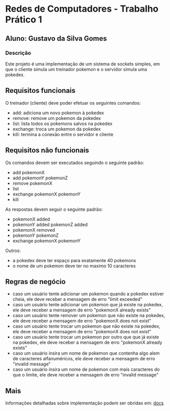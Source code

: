 # Redes de Computadores - Trabalho Prático 1

## Aluno: Gustavo da Silva Gomes

### Descrição

Este projeto é uma implementação de um sistema de sockets simples, em que o cliente simula um treinador pokemon e o servidor simula uma pokedex.

## Requisitos funcionais

O treinador (cliente) deve poder efetuar os seguintes comandos:

- add: adiciona um novo pokemon à pokedex
- remove: remove um pokemon da pokedex
- list: lista todos os pokemons salvos na pokedex
- exchange: troca um pokemon da pokedex
- kill: termina a conexão entre o servidor e cliente

## Requisitos não funcionais

Os comandos devem ser executados seguindo o seguinte padrão:

- add pokemonX
- add pokemonY pokemonZ
- remove pokemonX
- list
- exchange pokemonX pokemonY
- kill

As respostas devem seguir o seguinte padrão:

- pokemonX added
- pokemonY added pokemonZ added
- pokemonX removed
- pokemonY pokemonZ
- exchange pokemonX pokemonY

Outros:

- a pokedex deve ter espaço para exatamente 40 pokemons
- o nome de um pokemon deve ter no maximo 10 caracteres

## Regras de negócio

- caso um usuário tente adicionar um pokemon quando a pokedex estiver cheia, ele deve receber a mensagem de erro "limit exceeded"
- caso um usuário tente adicionar um pokemon que já existe na pokedex, ele deve receber a mensagem de erro "pokemonX already exists"
- caso um usuário tente remover um pokemon que não existe na pokedex, ele deve receber a mensagem de erro "pokemonX does not exist"
- caso um usuário tente trocar um pokemon que não existe na pokedex, ele deve receber a mensagem de erro "pokemonX does not exist"
- caso um usuário tente trocar um pokemon por outro que que já existe na pokedex, ele deve receber a mensagem de erro "pokemonX already exists"
- caso um usuário insira um nome de pokemon que contenha algo alem de caracteres alfanuméricos, ele deve receber a mensagem de erro "invalid message"
- caso um usuário insira um nome de pokemon com mais caracteres do que o limite, ele deve receber a mensagem de erro "invalid message"

## Mais

Informações detalhadas sobre implementação podem ser obridas em: [docs](./docs)
